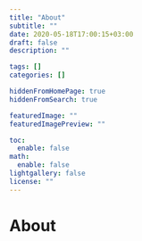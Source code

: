 ```yaml
---
title: "About"
subtitle: ""
date: 2020-05-18T17:00:15+03:00
draft: false
description: ""

tags: []
categories: []

hiddenFromHomePage: true
hiddenFromSearch: true

featuredImage: ""
featuredImagePreview: ""

toc:
  enable: false
math:
  enable: false
lightgallery: false
license: ""
---
```


# About

